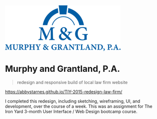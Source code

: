 ![Murphy and Grantland, P.A. logo](Images/logosmall.png)

# Murphy and Grantland, P.A.
> redesign and responsive build of local law firm website

https://abbystarnes.github.io/TIY-2015-redesign-law-firm/

I completed this redesign, including sketching, wireframing, UI, and development, over the course of a week. This was an assignment for The Iron Yard 3-month User Interface / Web Design bootcamp course.
